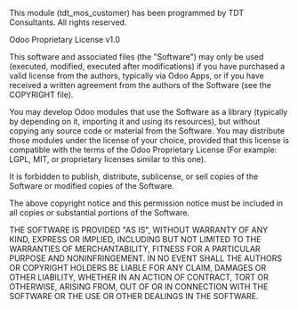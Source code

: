 This module (tdt_mos_customer) has been programmed by TDT Consultants. All rights reserved.

Odoo Proprietary License v1.0

This software and associated files (the "Software") may only be used (executed, modified, executed after modifications) if you have purchased a valid license from the authors, typically via Odoo Apps, or if you have received a written agreement from the authors of the Software (see the COPYRIGHT file).

You may develop Odoo modules that use the Software as a library (typically by depending on it, importing it and using its resources), but without copying any source code or material from the Software. You may distribute those modules under the license of your choice, provided that this license is compatible with the terms of the Odoo Proprietary License (For example: LGPL, MIT, or proprietary licenses similar to this one).

It is forbidden to publish, distribute, sublicense, or sell copies of the Software or modified copies of the Software.

The above copyright notice and this permission notice must be included in all copies or substantial portions of the Software.

THE SOFTWARE IS PROVIDED "AS IS", WITHOUT WARRANTY OF ANY KIND, EXPRESS OR IMPLIED, INCLUDING BUT NOT LIMITED TO THE WARRANTIES OF MERCHANTABILITY, FITNESS FOR A PARTICULAR PURPOSE AND NONINFRINGEMENT. IN NO EVENT SHALL THE AUTHORS OR COPYRIGHT HOLDERS BE LIABLE FOR ANY CLAIM, DAMAGES OR OTHER LIABILITY, WHETHER IN AN ACTION OF CONTRACT, TORT OR OTHERWISE, ARISING FROM, OUT OF OR IN CONNECTION WITH THE SOFTWARE OR THE USE OR OTHER DEALINGS IN THE SOFTWARE.